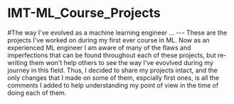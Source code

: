 # IMT-ML_Course_Projects
#The way I've evolved as a machine learning engineer ... 
--- These are the projects I've worked on during my first ever course in ML. Now as an experienced ML engineer I am aware of many of the flaws and imperfections that can be found throughout each of these projects, but re-writing them won't help others to see the way I've evovlved during my journey in this field. Thus, I decided to share my projects intact, and the only changes that I made on some of them, espcially first ones, is all the comments I added to help understanding my point of view in the time of doing each of them.
